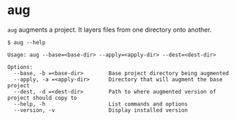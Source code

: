 # aug

`aug` augments a project. It layers files from one directory onto another.

```
$ aug --help

Usage: aug --base=<base-dir> --apply=<apply-dir> --dest=<dest-dir>

Options:
  --base, -b =<base-dir>        Base project directory being augmented
  --apply, -a =<apply-dir>      Directory that will augment the base project
  --dest, -d =<dest-dir>        Path to where augmented version of project should copy to
  --help, -h                    List commands and options
  --version, -v                 Display installed version
```
